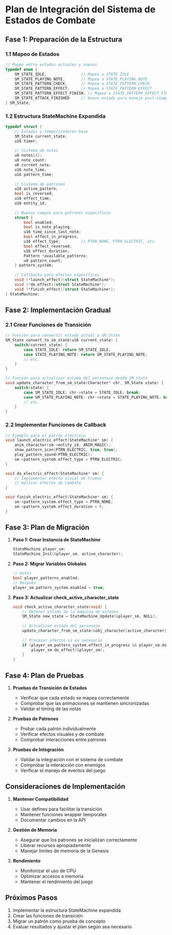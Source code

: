 # Plan de Integración del Sistema de Estados de Combate

## Fase 1: Preparación de la Estructura

### 1.1 Mapeo de Estados
```c
// Mapeo entre estados actuales y nuevos
typedef enum {
    SM_STATE_IDLE,               // Mapea a STATE_IDLE
    SM_STATE_PLAYING_NOTE,       // Mapea a STATE_PLAYING_NOTE
    SM_STATE_PATTERN_CHECK,      // Mapea a STATE_PATTERN_CHECK
    SM_STATE_PATTERN_EFFECT,     // Mapea a STATE_PATTERN_EFFECT
    SM_STATE_PATTERN_EFFECT_FINISH, // Mapea a STATE_PATTERN_EFFECT_FINISH
    SM_STATE_ATTACK_FINISHED     // Nuevo estado para manejo post-ataque
} SM_State;
```

### 1.2 Estructura StateMachine Expandida
```c
typedef struct {
    // Estados y temporizadores base
    SM_State current_state;
    u16 timer;
    
    // Sistema de notas
    u8 notes[4];
    u8 note_count;
    u8 current_note;
    u16 note_time;
    u16 pattern_time;
    
    // Sistema de patrones
    u16 active_pattern;
    bool is_reversed;
    u16 effect_time;
    u16 entity_id;
    
    // Nuevos campos para patrones específicos
    struct {
        bool enabled;
        bool is_note_playing;
        u16 time_since_last_note;
        bool effect_in_progress;
        u16 effect_type;         // PTRN_NONE, PTRN_ELECTRIC, etc.
        bool effect_reversed;
        u16 effect_duration;
        Pattern *available_patterns;
        u8 pattern_count;
    } pattern_system;
    
    // Callbacks para efectos específicos
    void (*launch_effect)(struct StateMachine*);
    void (*do_effect)(struct StateMachine*);
    void (*finish_effect)(struct StateMachine*);
} StateMachine;
```

## Fase 2: Implementación Gradual

### 2.1 Crear Funciones de Transición
```c
// Función para convertir estado actual a SM_State
SM_State convert_to_sm_state(u16 current_state) {
    switch(current_state) {
        case STATE_IDLE: return SM_STATE_IDLE;
        case STATE_PLAYING_NOTE: return SM_STATE_PLAYING_NOTE;
        // etc.
    }
}

// Función para actualizar estado del personaje desde SM_State
void update_character_from_sm_state(Character* chr, SM_State state) {
    switch(state) {
        case SM_STATE_IDLE: chr->state = STATE_IDLE; break;
        case SM_STATE_PLAYING_NOTE: chr->state = STATE_PLAYING_NOTE; break;
        // etc.
    }
}
```

### 2.2 Implementar Funciones de Callback
```c
// Ejemplo para el patrón eléctrico
void launch_electric_effect(StateMachine* sm) {
    anim_character(sm->entity_id, ANIM_MAGIC);
    show_pattern_icon(PTRN_ELECTRIC, true, true);
    play_pattern_sound(PTRN_ELECTRIC);
    sm->pattern_system.effect_type = PTRN_ELECTRIC;
}

void do_electric_effect(StateMachine* sm) {
    // Implementar efecto visual de trueno
    // Aplicar efectos de combate
}

void finish_electric_effect(StateMachine* sm) {
    sm->pattern_system.effect_type = PTRN_NONE;
    sm->pattern_system.effect_duration = 0;
}
```

## Fase 3: Plan de Migración

1. **Paso 1: Crear Instancia de StateMachine**
   ```c
   StateMachine player_sm;
   StateMachine_Init(&player_sm, active_character);
   ```

2. **Paso 2: Migrar Variables Globales**
   ```c
   // Antes
   bool player_patterns_enabled;
   // Después
   player_sm.pattern_system.enabled = true;
   ```

3. **Paso 3: Actualizar check_active_character_state**
   ```c
   void check_active_character_state(void) {
       // Obtener estado de la máquina de estados
       SM_State new_state = StateMachine_Update(&player_sm, NULL);
       
       // Actualizar estado del personaje
       update_character_from_sm_state(&obj_character[active_character], new_state);
       
       // Procesar efectos si es necesario
       if (player_sm.pattern_system.effect_in_progress && player_sm.do_effect) {
           player_sm.do_effect(&player_sm);
       }
   }
   ```

## Fase 4: Plan de Pruebas

1. **Pruebas de Transición de Estados**
   - Verificar que cada estado se mapea correctamente
   - Comprobar que las animaciones se mantienen sincronizadas
   - Validar el timing de las notas

2. **Pruebas de Patrones**
   - Probar cada patrón individualmente
   - Verificar efectos visuales y de combate
   - Comprobar interacciones entre patrones

3. **Pruebas de Integración**
   - Validar la integración con el sistema de combate
   - Comprobar la interacción con enemigos
   - Verificar el manejo de eventos del juego

## Consideraciones de Implementación

1. **Mantener Compatibilidad**
   - Usar defines para facilitar la transición
   - Mantener funciones wrapper temporales
   - Documentar cambios en la API

2. **Gestión de Memoria**
   - Asegurar que los patrones se inicializan correctamente
   - Liberar recursos apropiadamente
   - Manejar límites de memoria de la Genesis

3. **Rendimiento**
   - Monitorizar el uso de CPU
   - Optimizar accesos a memoria
   - Mantener el rendimiento del juego

## Próximos Pasos

1. Implementar la estructura StateMachine expandida
2. Crear las funciones de transición
3. Migrar un patrón como prueba de concepto
4. Evaluar resultados y ajustar el plan según sea necesario